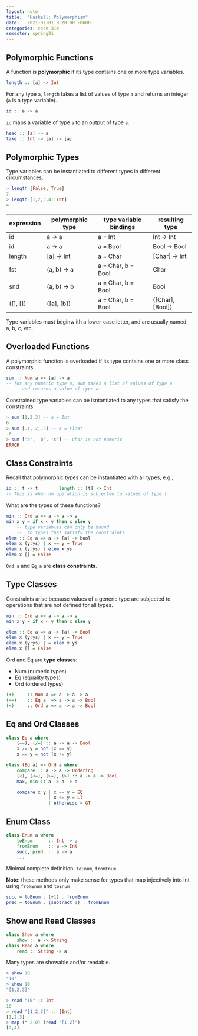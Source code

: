 ```yaml
---
layout: note
title:  "Haskell: Polymorphism"
date:   2021-02-01 9:20:00 -0600
categories: csce 314
semester: spring21
---
```


## Polymorphic Functions

A function is **polymorphic** if its type contains one or more type variables.


```haskell
length :: [a] -> Int
```
For any type `a`, `length` takes a list of values of type `a` and returns an integer (`a` is a type variable).

```haskell
id :: a -> a
```
`id` maps a variable of type `a` to an output of type `a`.

```haskell
head :: [a] -> a
take :: Int -> [a] -> [a]
```

## Polymorphic Types

Type variables can be instantiated to different types in different circumstances.

```haskell
> length [False, True]
2
> length [1,2,3,4::Int]
4
```

| expression | polymorphic type | type variable bindings | resulting type |
| -         | -             | -                     | - |
| id        | a -> a        | a = Int               | Int -> Int
| id        | a -> a        | a = Bool              | Bool -> Bool
| length    | [a] -> Int    | a = Char              | [Char] -> Int
| fst       | (a, b) -> a   | a = Char, b = Bool    | Char
| snd       | (a, b) -> b   | a = Char, b = Bool    | Bool
| ([], [])  | ([a], [b])    | a = Char, b = Bool    | ([Char], [Bool])

Type variables must beginw ith a lower-case letter, and are usually named a, b, c, etc.

## Overloaded Functions

A polymorphic function is overloaded if its type contains one or more class constraints.

```haskell
sum :: Num a => [a] -> a
-- for any numeric type a, sum takes a list of values of type a
--    and returns a value of type a.
```

Constrained type variables can be isntantiated to any types that satisfy the constraints:
```haskell
> sum [1,2,3] -- a = Int
6
> sum [.1,.2,.3] -- a = Float
.6
> sum ['a', 'b', 'c'] -- Char is not numeric
ERROR
```

## Class Constraints

Recall that polymorphic types can be instantiated with all types, e.g.,

```haskell
id :: t -> t        length :: [t] -> Int
-- This is when no operation is subjected to values of type t
```

What are the types of these functions?

```haskell
min :: Ord a => a -> a -> a
min x y = if x < y then x else y
    -- type variables can only be bound
    --  to types that satisfy the constraints
elem :: Eq a => a -> [a] -> bool
elem x (y:ys) | x == y = True
elem x (y:ys) | elem x ys
elem x [] = False
```

`Ord a` and `Eq a` are **class constraints**.

## Type Classes
Constraints arise because values of a generic type are subjected to operations that are not defined for all types.
```haskell
min :: Ord a => a -> a -> a
min x y = if x < y then x else y

elem :: Eq a => a -> [a] -> Bool
elem x (y:ys) | x == y = True
elem x (y:ys) | = elem x ys
elem x [] = False
```

Ord and Eq are **type classes**:
- Num (numeric types)
- Eq (equality types)
- Ord (ordered types)

```haskell
(+)     :: Num a => a -> a -> a
(==)    :: Eq a  => a -> a -> Bool
(<)     :: Ord a => a -> a -> Bool
```

## Eq and Ord Classes
```haskell
class Eq a where
    (==), (/=) :: a -> a -> Bool
    x /= y = not (x == y)
    x == y = not (x /= y)

class (Eq a) => Ord a where
    compare :: a -> a -> Ordering
    (<), (<=), (>=), (>) :: a -> a -> Bool
    max, min :: a -> a -> a

    compare x y | x == y = EQ
                | x <= y = LT
                | otherwise = GT
```

## Enum Class
```haskell
class Enum a where
    toEnum      :: Int -> a
    fromEnum    :: a -> Int
    succ, pred  :: a -> a
    ...
```

Minimal complete definition: `toEnum`, `fromEnum`

**Note**: these methods only make sense for types that map injectively into Int using `fromEnum` and `toEnum`

```haskell
succ = toEnum . (+1) . fromEnum
pred = toEnum . (subtract 1) . fromEnum
```

## Show and Read Classes
```haskell
class Show a where
    show :: a -> String
class Read a where
    read :: String -> a
```
Many types are showable and/or readable.
```haskell
> show 10
"10"
> show 10
"[1,2,3]"

> read "10" :: Int
10
> read "[1,2,3]" :: [Int]
[1,2,3]
> map (* 2.0) (read "[1,2]")
[2,4]
```
